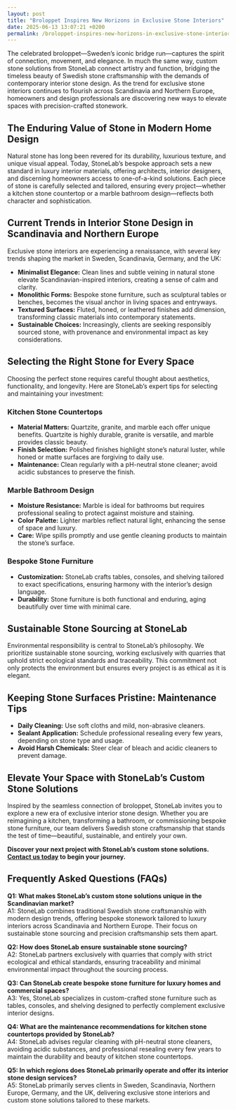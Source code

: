 ```yaml
---
layout: post
title: "Broloppet Inspires New Horizons in Exclusive Stone Interiors"
date: 2025-06-13 13:07:21 +0200
permalink: /broloppet-inspires-new-horizons-in-exclusive-stone-interiors/
---
```

The celebrated broloppet—Sweden’s iconic bridge run—captures the spirit of connection, movement, and elegance. In much the same way, custom stone solutions from StoneLab connect artistry and function, bridging the timeless beauty of Swedish stone craftsmanship with the demands of contemporary interior stone design. As the trend for exclusive stone interiors continues to flourish across Scandinavia and Northern Europe, homeowners and design professionals are discovering new ways to elevate spaces with precision-crafted stonework.

## The Enduring Value of Stone in Modern Home Design

Natural stone has long been revered for its durability, luxurious texture, and unique visual appeal. Today, StoneLab’s bespoke approach sets a new standard in luxury interior materials, offering architects, interior designers, and discerning homeowners access to one-of-a-kind solutions. Each piece of stone is carefully selected and tailored, ensuring every project—whether a kitchen stone countertop or a marble bathroom design—reflects both character and sophistication.

## Current Trends in Interior Stone Design in Scandinavia and Northern Europe

Exclusive stone interiors are experiencing a renaissance, with several key trends shaping the market in Sweden, Scandinavia, Germany, and the UK:

- **Minimalist Elegance:** Clean lines and subtle veining in natural stone elevate Scandinavian-inspired interiors, creating a sense of calm and clarity.
- **Monolithic Forms:** Bespoke stone furniture, such as sculptural tables or benches, becomes the visual anchor in living spaces and entryways.
- **Textured Surfaces:** Fluted, honed, or leathered finishes add dimension, transforming classic materials into contemporary statements.
- **Sustainable Choices:** Increasingly, clients are seeking responsibly sourced stone, with provenance and environmental impact as key considerations.

## Selecting the Right Stone for Every Space

Choosing the perfect stone requires careful thought about aesthetics, functionality, and longevity. Here are StoneLab’s expert tips for selecting and maintaining your investment:

### Kitchen Stone Countertops

- **Material Matters:** Quartzite, granite, and marble each offer unique benefits. Quartzite is highly durable, granite is versatile, and marble provides classic beauty.
- **Finish Selection:** Polished finishes highlight stone’s natural luster, while honed or matte surfaces are forgiving to daily use.
- **Maintenance:** Clean regularly with a pH-neutral stone cleaner; avoid acidic substances to preserve the finish.

### Marble Bathroom Design

- **Moisture Resistance:** Marble is ideal for bathrooms but requires professional sealing to protect against moisture and staining.
- **Color Palette:** Lighter marbles reflect natural light, enhancing the sense of space and luxury.
- **Care:** Wipe spills promptly and use gentle cleaning products to maintain the stone’s surface.

### Bespoke Stone Furniture

- **Customization:** StoneLab crafts tables, consoles, and shelving tailored to exact specifications, ensuring harmony with the interior’s design language.
- **Durability:** Stone furniture is both functional and enduring, aging beautifully over time with minimal care.

## Sustainable Stone Sourcing at StoneLab

Environmental responsibility is central to StoneLab’s philosophy. We prioritize sustainable stone sourcing, working exclusively with quarries that uphold strict ecological standards and traceability. This commitment not only protects the environment but ensures every project is as ethical as it is elegant.

## Keeping Stone Surfaces Pristine: Maintenance Tips

- **Daily Cleaning:** Use soft cloths and mild, non-abrasive cleaners.
- **Sealant Application:** Schedule professional resealing every few years, depending on stone type and usage.
- **Avoid Harsh Chemicals:** Steer clear of bleach and acidic cleaners to prevent damage.

## Elevate Your Space with StoneLab’s Custom Stone Solutions

Inspired by the seamless connection of broloppet, StoneLab invites you to explore a new era of exclusive interior stone design. Whether you are reimagining a kitchen, transforming a bathroom, or commissioning bespoke stone furniture, our team delivers Swedish stone craftsmanship that stands the test of time—beautiful, sustainable, and entirely your own.

**Discover your next project with StoneLab’s custom stone solutions. [Contact us today](https://stonelab.se/) to begin your journey.**

## Frequently Asked Questions (FAQs)

**Q1: What makes StoneLab’s custom stone solutions unique in the Scandinavian market?**  
A1: StoneLab combines traditional Swedish stone craftsmanship with modern design trends, offering bespoke stonework tailored to luxury interiors across Scandinavia and Northern Europe. Their focus on sustainable stone sourcing and precision craftsmanship sets them apart.

**Q2: How does StoneLab ensure sustainable stone sourcing?**  
A2: StoneLab partners exclusively with quarries that comply with strict ecological and ethical standards, ensuring traceability and minimal environmental impact throughout the sourcing process.

**Q3: Can StoneLab create bespoke stone furniture for luxury homes and commercial spaces?**  
A3: Yes, StoneLab specializes in custom-crafted stone furniture such as tables, consoles, and shelving designed to perfectly complement exclusive interior designs.

**Q4: What are the maintenance recommendations for kitchen stone countertops provided by StoneLab?**  
A4: StoneLab advises regular cleaning with pH-neutral stone cleaners, avoiding acidic substances, and professional resealing every few years to maintain the durability and beauty of kitchen stone countertops.

**Q5: In which regions does StoneLab primarily operate and offer its interior stone design services?**  
A5: StoneLab primarily serves clients in Sweden, Scandinavia, Northern Europe, Germany, and the UK, delivering exclusive stone interiors and custom stone solutions tailored to these markets.

<script type="application/ld+json">
{
  "@context": "https://schema.org",
  "@type": "BlogPosting",
  "headline": "Broloppet Inspires New Horizons in Exclusive Stone Interiors",
  "description": "Explore how StoneLab’s custom stone solutions and Swedish stone craftsmanship shape luxury interior stone design across Scandinavia and Northern Europe.",
  "image": "https://stonelab.se/assets/images/blog/broloppet-stone-interiors.jpg",
  "author": {
    "@type": "Person",
    "name": "StoneLab"
  },
  "publisher": {
    "@type": "Person",
    "name": "StoneLab"
  },
  "datePublished": "2024-06-01",
  "mainEntityOfPage": {
    "@type": "WebPage",
    "@id": "https://stonelab.se/blog/broloppet-exclusive-stone-interiors"
  },
  "keywords": "StoneLab, custom stone solutions, interior stone design, exclusive stone interiors, Swedish stone craftsmanship, luxury interior materials, kitchen stone countertops, marble bathroom design, bespoke stone furniture, sustainable stone sourcing",
  "url": "https://stonelab.se/blog/broloppet-exclusive-stone-interiors",
  "inLanguage": "en-SE"
}
</script>

<script type="application/ld+json">
{
  "@context": "https://schema.org",
  "@type": "FAQPage",
  "mainEntity": [
    {
      "@type": "Question",
      "name": "What makes StoneLab’s custom stone solutions unique in the Scandinavian market?",
      "acceptedAnswer": {
        "@type": "Answer",
        "text": "StoneLab combines traditional Swedish stone craftsmanship with modern design trends, offering bespoke stonework tailored to luxury interiors across Scandinavia and Northern Europe. Their focus on sustainable stone sourcing and precision craftsmanship sets them apart."
      }
    },
    {
      "@type": "Question",
      "name": "How does StoneLab ensure sustainable stone sourcing?",
      "acceptedAnswer": {
        "@type": "Answer",
        "text": "StoneLab partners exclusively with quarries that comply with strict ecological and ethical standards, ensuring traceability and minimal environmental impact throughout the sourcing process."
      }
    },
    {
      "@type": "Question",
      "name": "Can StoneLab create bespoke stone furniture for luxury homes and commercial spaces?",
      "acceptedAnswer": {
        "@type": "Answer",
        "text": "Yes, StoneLab specializes in custom-crafted stone furniture such as tables, consoles, and shelving designed to perfectly complement exclusive interior designs."
      }
    },
    {
      "@type": "Question",
      "name": "What are the maintenance recommendations for kitchen stone countertops provided by StoneLab?",
      "acceptedAnswer": {
        "@type": "Answer",
        "text": "StoneLab advises regular cleaning with pH-neutral stone cleaners, avoiding acidic substances, and professional resealing every few years to maintain the durability and beauty of kitchen stone countertops."
      }
    },
    {
      "@type": "Question",
      "name": "In which regions does StoneLab primarily operate and offer its interior stone design services?",
      "acceptedAnswer": {
        "@type": "Answer",
        "text": "StoneLab primarily serves clients in Sweden, Scandinavia, Northern Europe, Germany, and the UK, delivering exclusive stone interiors and custom stone solutions tailored to these markets."
      }
    }
  ]
}
</script>